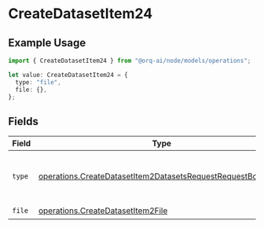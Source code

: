 # CreateDatasetItem24

## Example Usage

```typescript
import { CreateDatasetItem24 } from "@orq-ai/node/models/operations";

let value: CreateDatasetItem24 = {
  type: "file",
  file: {},
};
```

## Fields

| Field                                                                                                                                      | Type                                                                                                                                       | Required                                                                                                                                   | Description                                                                                                                                |
| ------------------------------------------------------------------------------------------------------------------------------------------ | ------------------------------------------------------------------------------------------------------------------------------------------ | ------------------------------------------------------------------------------------------------------------------------------------------ | ------------------------------------------------------------------------------------------------------------------------------------------ |
| `type`                                                                                                                                     | [operations.CreateDatasetItem2DatasetsRequestRequestBodyType](../../models/operations/createdatasetitem2datasetsrequestrequestbodytype.md) | :heavy_check_mark:                                                                                                                         | The type of the content part. Always `file`.                                                                                               |
| `file`                                                                                                                                     | [operations.CreateDatasetItem2File](../../models/operations/createdatasetitem2file.md)                                                     | :heavy_check_mark:                                                                                                                         | N/A                                                                                                                                        |